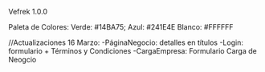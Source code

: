 Vefrek 1.0.0

Paleta de Colores:
Verde: #14BA75;
Azul: #241E4E
Blanco: #FFFFFF

//Actualizaciones 16 Marzo:
-PáginaNegocio: detalles en títulos
-Login: formulario + Términos y Condiciones
-CargaEmpresa: Formulario Carga de Neogcio
